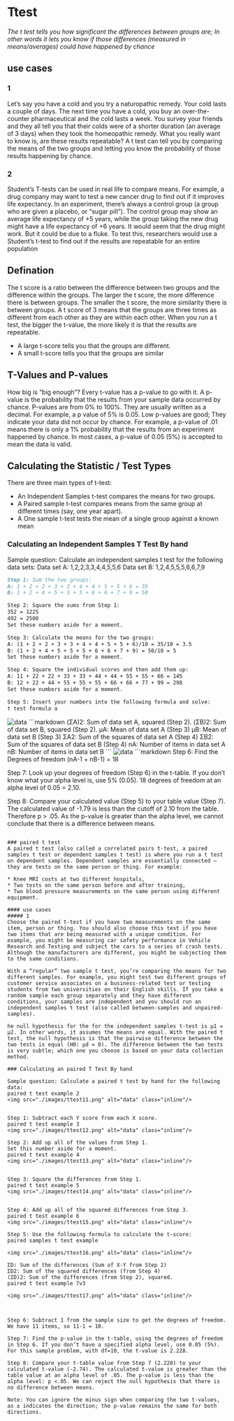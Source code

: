 # Ttest
*The t test tells you how significant the differences between groups are; In other words it lets you know if those differences (measured in means/averages) could have happened by chance*

## use cases
### 1
Let’s say you have a cold and you try a naturopathic remedy. Your cold lasts a couple of days. The next time you have a cold, you buy an over-the-counter pharmaceutical and the cold lasts a week. You survey your friends and they all tell you that their colds were of a shorter duration (an average of 3 days) when they took the homeopathic remedy. What you really want to know is, are these results repeatable? A t test can tell you by comparing the means of the two groups and letting you know the probability of those results happening by chance.
### 2 
Student’s T-tests can be used in real life to compare means. For example, a drug company may want to test a new cancer drug to find out if it improves life expectancy. In an experiment, there’s always a control group (a group who are given a placebo, or “sugar pill”). The control group may show an average life expectancy of +5 years, while the group taking the new drug might have a life expectancy of +6 years. It would seem that the drug might work. But it could be due to a fluke. To test this, researchers would use a Student’s t-test to find out if the results are repeatable for an entire population

## Defination
The t score is a ratio between the difference between two groups and the difference within the groups. The larger the t score, the more difference there is between groups. The smaller the t score, the more similarity there is between groups. A t score of 3 means that the groups are three times as different from each other as they are within each other. When you run a t test, the bigger the t-value, the more likely it is that the results are repeatable.

* A large t-score tells you that the groups are different.
* A small t-score tells you that the groups are similar

## T-Values and P-values

How big is “big enough”? Every t-value has a p-value to go with it. A p-value is the probability that the results from your sample data occurred by chance. P-values are from 0% to 100%. They are usually written as a decimal. For example, a p value of 5% is 0.05. Low p-values are good; They indicate your data did not occur by chance. For example, a p-value of .01 means there is only a 1% probability that the results from an experiment happened by chance. In most cases, a p-value of 0.05 (5%) is accepted to mean the data is valid.


## Calculating the Statistic / Test Types

There are three main types of t-test:
* An Independent Samples t-test compares the means for two groups.
* A Paired sample t-test compares means from the same group at different times (say, one year apart).
* A One sample t-test tests the mean of a single group against a known mean

### Calculating an Independent Samples T Test By hand

Sample question: Calculate an independent samples t test for the following data sets:
Data set A: 1,2,2,3,3,4,4,5,5,6
Data set B: 1,2,4,5,5,5,6,6,7,9

```markdown
Step 1: Sum the two groups:
A: 1 + 2 + 2 + 3 + 3 + 4 + 4 + 5 + 5 + 6 = 35
B: 1 + 2 + 4 + 5 + 5 + 5 + 6 + 6 + 7 + 9 = 50

Step 2: Square the sums from Step 1:
352 = 1225
492 = 2500
Set these numbers aside for a moment.

Step 3: Calculate the means for the two groups:
A: (1 + 2 + 2 + 3 + 3 + 4 + 4 + 5 + 5 + 6)/10 = 35/10 = 3.5
B: (1 + 2 + 4 + 5 + 5 + 5 + 6 + 6 + 7 + 9) = 50/10 = 5
Set these numbers aside for a moment.

Step 4: Square the individual scores and then add them up:
A: 11 + 22 + 22 + 33 + 33 + 44 + 44 + 55 + 55 + 66 = 145
B: 12 + 22 + 44 + 55 + 55 + 55 + 66 + 66 + 77 + 99 = 298
Set these numbers aside for a moment.

Step 5: Insert your numbers into the following formula and solve:
t test formula a
```
<img src="./images/ttest1.png" alt="data" class="inline"/>
```markdown
(ΣA)2: Sum of data set A, squared (Step 2).
(ΣB)2: Sum of data set B, squared (Step 2).
μA: Mean of data set A (Step 3)
μB: Mean of data set B (Step 3)
ΣA2: Sum of the squares of data set A (Step 4)
ΣB2: Sum of the squares of data set B (Step 4)
nA: Number of items in data set A
nB: Number of items in data set B
```
<img src="./images/ttest2.png" alt="data" class="inline"/>
```markdown
Step 6: Find the Degrees of freedom (nA-1 + nB-1) = 18

Step 7: Look up your degrees of freedom (Step 6) in the t-table. If you don’t know what your alpha level is, use 5% (0.05).
18 degrees of freedom at an alpha level of 0.05 = 2.10.

Step 8: Compare your calculated value (Step 5) to your table value (Step 7). The calculated value of -1.79 is less than the cutoff of 2.10 from the table. Therefore p > .05. As the p-value is greater than the alpha level, we cannot conclude that there is a difference between means.
```

### paired t test
A paired t test (also called a correlated pairs t-test, a paired samples t test or dependent samples t test) is where you run a t test on dependent samples. Dependent samples are essentially connected — they are tests on the same person or thing. For example:

* Knee MRI costs at two different hospitals,
* Two tests on the same person before and after training,
* Two blood pressure measurements on the same person using different equipment.

#### use cases
##### 1
Choose the paired t-test if you have two measurements on the same item, person or thing. You should also choose this test if you have two items that are being measured with a unique condition. For example, you might be measuring car safety performance in Vehicle Research and Testing and subject the cars to a series of crash tests. Although the manufacturers are different, you might be subjecting them to the same conditions.

With a “regular” two sample t test, you’re comparing the means for two different samples. For example, you might test two different groups of customer service associates on a business-related test or testing students from two universities on their English skills. If you take a random sample each group separately and they have different conditions, your samples are independent and you should run an independent samples t test (also called between-samples and unpaired-samples).

he null hypothesis for the for the independent samples t-test is μ1 = μ2. In other words, it assumes the means are equal. With the paired t test, the null hypothesis is that the pairwise difference between the two tests is equal (H0: µd = 0). The difference between the two tests is very subtle; which one you choose is based on your data collection method.

### Calculating an paired T Test By hand

Sample question: Calculate a paired t test by hand for the following data:
paired t test example 2
<img src="./images/ttest11.png" alt="data" class="inline"/>


Step 1: Subtract each Y score from each X score.
paired t test example 3
<img src="./images/ttest12.png" alt="data" class="inline"/>

Step 2: Add up all of the values from Step 1.
Set this number aside for a moment.
paired t test example 4
<img src="./images/ttest13.png" alt="data" class="inline"/>


Step 3: Square the differences from Step 1.
paired t test example 5
<img src="./images/ttest14.png" alt="data" class="inline"/>


Step 4: Add up all of the squared differences from Step 3.
paired t test example 6
<img src="./images/ttest15.png" alt="data" class="inline"/>

Step 5: Use the following formula to calculate the t-score:
paired samples t test example

<img src="./images/ttest16.png" alt="data" class="inline"/>

ΣD: Sum of the differences (Sum of X-Y from Step 2)
ΣD2: Sum of the squared differences (from Step 4)
(ΣD)2: Sum of the differences (from Step 2), squared.
paired t test example 7v3

<img src="./images/ttest17.png" alt="data" class="inline"/>


 
Step 6: Subtract 1 from the sample size to get the degrees of freedom. We have 11 items, so 11-1 = 10.

Step 7: Find the p-value in the t-table, using the degrees of freedom in Step 6. If you don’t have a specified alpha level, use 0.05 (5%). For this sample problem, with df=10, the t-value is 2.228.

Step 8: Compare your t-table value from Step 7 (2.228) to your calculated t-value (-2.74). The calculated t-value is greater than the table value at an alpha level of .05. The p-value is less than the alpha level: p <.05. We can reject the null hypothesis that there is no difference between means.

Note: You can ignore the minus sign when comparing the two t-values, as ± indicates the direction; the p-value remains the same for both directions.

